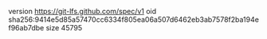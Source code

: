 version https://git-lfs.github.com/spec/v1
oid sha256:9414e5d85a57470cc6334f805ea06a507d6462eb3ab7578f2ba194ef96ab7dbe
size 45795

